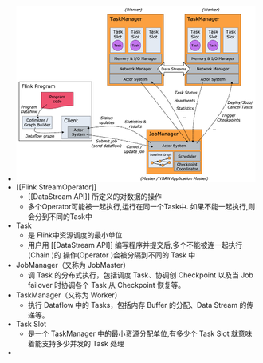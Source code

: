- ![image.png](../assets/image_1650006050676_0.png)
- [[Flink StreamOperator]]
	- [[DataStream API]] 所定义的对数据的操作
	- 多个Operator可能被一起执行,运行在同一个Task中. 如果不能一起执行,则会分到不同的Task中
- Task
	- 是 Flink中资源调度的最小单位
	- 用户用 [[DataStream API]] 编写程序并提交后,多个不能被连一起执行(Chain )的 操作(Operator )会被分隔到不同的 Task 中
- JobManager（又称为 JobMaster）
	- 调 Task 的分布式执行，包括调度 Task、协调创 Checkpoint 以及当 Job failover 时协调各个 Task 从 Checkpoint 恢复等。
- TaskManager（又称为 Worker）
	- 执行 Dataflow 中的 Tasks，包括内存 Buffer 的分配、Data Stream 的传递等。
- Task Slot
	- 是一个 TaskManager 中的最小资源分配单位,有多少个 Task Slot 就意味着能支持多少并发的 Task 处理
-